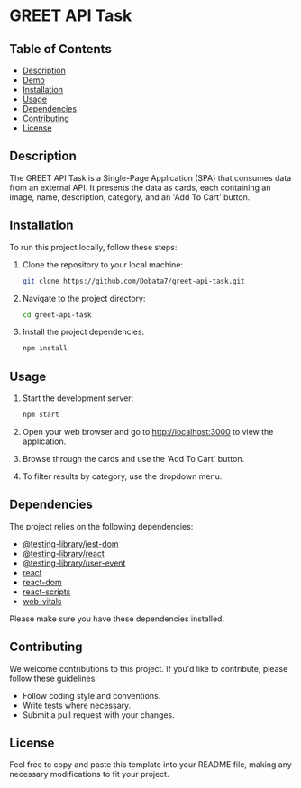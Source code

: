 # GREET API Task

## Table of Contents

- [Description](#description)
- [Demo](#demo)
- [Installation](#installation)
- [Usage](#usage)
- [Dependencies](#dependencies)
- [Contributing](#contributing)
- [License](#license)

## Description

The GREET API Task is a Single-Page Application (SPA) that consumes data from an external API. It presents the data as cards, each containing an image, name, description, category, and an 'Add To Cart' button.

## Installation

To run this project locally, follow these steps:

1. Clone the repository to your local machine:

   ```bash
   git clone https://github.com/Dobata7/greet-api-task.git
   ```

2. Navigate to the project directory:

   ```bash
   cd greet-api-task
   ```

3. Install the project dependencies:

   ```bash
   npm install
   ```

## Usage

1. Start the development server:

   ```bash
   npm start
   ```

2. Open your web browser and go to [http://localhost:3000](http://localhost:3000) to view the application.

3. Browse through the cards and use the 'Add To Cart' button.

4. To filter results by category, use the dropdown menu.

## Dependencies

The project relies on the following dependencies:

- [@testing-library/jest-dom](https://github.com/testing-library/jest-dom)
- [@testing-library/react](https://github.com/testing-library/react)
- [@testing-library/user-event](https://github.com/testing-library/user-event)
- [react](https://reactjs.org/)
- [react-dom](https://reactjs.org/)
- [react-scripts](https://create-react-app.dev/docs/getting-started/)
- [web-vitals](https://web.dev/vitals/)

Please make sure you have these dependencies installed.

## Contributing

We welcome contributions to this project. If you'd like to contribute, please follow these guidelines:

- Follow coding style and conventions.
- Write tests where necessary.
- Submit a pull request with your changes.

## License
Feel free to copy and paste this template into your README file, making any necessary modifications to fit your project.